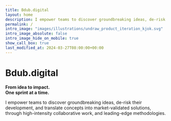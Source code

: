 ```yaml
---
title: Bdub.digital
layout: home
description: I empower teams to discover groundbreaking ideas, de-risk their development, and translate concepts into market-validated solutions, through high-intensity collaborative work, and leading-edge methodologies.
permalink: /
intro_image: "images/illustrations/undraw_product_iteration_kjok.svg"
intro_image_absolute: false
intro_image_hide_on_mobile: true
show_call_box: true
last_modified_at: 2024-03-27T08:00:00+00:00
---
```


# Bdub.digital
**From idea to impact.**\
**One sprint at a time.**

I empower teams to discover groundbreaking ideas, de-risk their development, and translate concepts into market-validated solutions, through high-intensity collaborative work, and leading-edge methodologies.